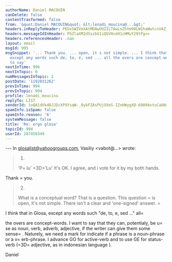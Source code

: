 ```yaml
---
authorName: Daniel MACOUIN
canDelete: false
contentTrasformed: false
from: '&quot;Daniel MACOUIN&quot; &lt;lenadi_moucina@...&gt;'
headers.inReplyToHeader: PEUxSWZVeXAtMDAwOUZILTAwLnZhYm90LW1haWwtcnVAZjQ0Lm1haWwucnU+
headers.messageIdInHeader: PGZlaXM2dSszbG1iQGVHcm91cHMuY29tPg==
headers.referencesHeader: .nan
layout: email
msgId: 995
msgSnippet: '... Thank you. ... open, it s not simple. ... I think that in Glosa,
  except any words such de, to, e, sed ... all the overs are concept-words. I want
  to say'
nextInTime: 996
nextInTopic: 0
numMessagesInTopic: 2
postDate: '1192031262'
prevInTime: 994
prevInTopic: 994
profile: lenadi_moucina
replyTo: LIST
senderId: 1oQA1dVkd8JJDcXPXYsqW-_8ykFZAsPUjOXeS-IZnHWygXD-69094xtuCabNz1uHOunOrRnlZQrE72lEjlYb_WLD3Gm-2NTkYI0QhkQOCASI
spamInfo.isSpam: false
spamInfo.reason: '6'
systemMessage: false
title: 'Re: ergo glosa'
topicId: 994
userId: 287459349
---
```


--- In glosalist@yahoogroups.com, Vasiliy <vabot@...> wrote:
>
> 
> 1.
> 'P=
lu' =3D>'Lu' It's OK. I agree, and i vote for it by my both hands.

 Thank =
you.

> 2. 
> What is a conceptual word? That is a question. This question =
is
open, it's not simple. 
> There isn't a clear and 'one-signed' answer. 
=
> 
> 
I think that in Glosa, except any words such "de, to, e, sed ..." all=

the overs are concept-words. I want to say that they can, potentialy,
be u=
se as noun, verb, adverb, adjective, if the writer can give them
some sense=
.
Naturely, we need a mark for indicate if a phrase is a noun-phrase or
a v=
erb-phrase. I advance GO for active-verb and to use GE for
status-verb (=3D=
adjective, as in indonesian language ).

Daniel
 



